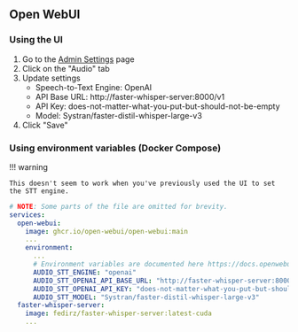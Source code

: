 ## Open WebUI

### Using the UI

1. Go to the [Admin Settings](http://localhost:8080/admin/settings) page
2. Click on the "Audio" tab
3. Update settings
   - Speech-to-Text Engine: OpenAI
   - API Base URL: http://faster-whisper-server:8000/v1
   - API Key: does-not-matter-what-you-put-but-should-not-be-empty
   - Model: Systran/faster-distil-whisper-large-v3
4. Click "Save"

### Using environment variables (Docker Compose)

!!! warning

    This doesn't seem to work when you've previously used the UI to set the STT engine.

```yaml
# NOTE: Some parts of the file are omitted for brevity.
services:
  open-webui:
    image: ghcr.io/open-webui/open-webui:main
    ...
    environment:
      ...
      # Environment variables are documented here https://docs.openwebui.com/getting-started/env-configuration#speech-to-text
      AUDIO_STT_ENGINE: "openai"
      AUDIO_STT_OPENAI_API_BASE_URL: "http://faster-whisper-server:8000/v1"
      AUDIO_STT_OPENAI_API_KEY: "does-not-matter-what-you-put-but-should-not-be-empty"
      AUDIO_STT_MODEL: "Systran/faster-distil-whisper-large-v3"
  faster-whisper-server:
    image: fedirz/faster-whisper-server:latest-cuda
    ...
```
